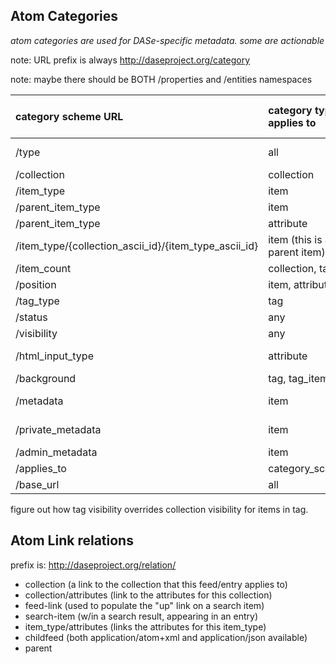 ## Atom Categories ##
_atom categories are used for DASe-specific metadata. some are actionable_

note: URL prefix is always http://daseproject.org/category

note: maybe there should be BOTH /properties and /entities namespaces

| category scheme URL | category type it applies to | possible "term" values | can be changed w/ PUT | identity, membership, or property |
|:--------------------|:----------------------------|:-----------------------|:----------------------|:----------------------------------|
| /type               | all                         | item, collection, attribute, tag, search collection\_list, attribute\_list, comment | no                    | membership                        |
| /collection         | collection                  | {collection\_ascii\_id} | no                    | membership                        |
| /item\_type         | item                        | {item\_type\_ascii\_id} |  yes                  | membership                        |
| /parent\_item\_type | item                        | {item\_type\_ascii\_id} | yes                   | membership                        |
| /parent\_item\_type | attribute                   | {item\_type\_ascii\_id} | yes                   | membership                        |
| /item\_type/{collection\_ascii\_id}/{item\_type\_ascii\_id} | item (this is a parent item) | {serial\_number}       | yes                   | membership                        |
| /item\_count        | collection, tag             | (int)                  |  no                   | property                          |
| /position           | item, attribute             | (int)                  |  yes                  | property                          |
| /tag\_type          | tag                         | slideshow, cart, set, ?? | yes                   | property                          |
| /status             | any                         | draft, delete, public  |  yes                  | property                          |
| /visibility         | any                         | owner, group, public   | yes                   | property                          |
| /html\_input\_type  | attribute                   | text, textarea, select, radio, checkbox, noedit, list | yes                   | property                          |
| /background         | tag, tag\_item              | hex code or colorname  | yes                   | property                          |
| /metadata           | item                        | term is fully qualified att\_ascii\_id, value is value | yes                   | property+                         |
| /private\_metadata  | item                        | term is fully qualified att\_ascii\_id, value is value | no (use /metadata)    | property+                         |
| /admin\_metadata    | item                        | value                  | no                    | property                          |
| /applies\_to        | category\_scheme            | attribute,collection,item,set,set\_item,user | no                    | property                          |
| /base\_url          | all                         | app\_root              | no                    | property                          |



figure out how tag visibility overrides collection visibility for items in tag.


## Atom Link relations ##

prefix is: http://daseproject.org/relation/

  * collection (a link to the collection that this feed/entry applies to)
  * collection/attributes (link to the attributes for this collection)
  * feed-link (used to populate the "up" link on a search item)
  * search-item (w/in a search result, appearing in an entry)
  * item\_type/attributes (links the attributes for this item\_type)
  * childfeed (both application/atom+xml and application/json available)
  * parent